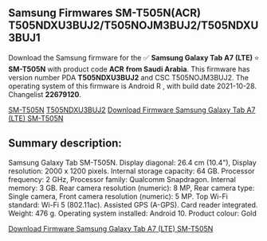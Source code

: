 <h2>Samsung Firmwares SM-T505N(ACR) T505NDXU3BUJ2/T505NOJM3BUJ2/T505NDXU3BUJ1</h2>
Download the Samsung firmware for the ✅ <strong>Samsung Galaxy Tab A7 (LTE) </strong> ⭐ <strong>SM-T505N</strong> with product code <strong>ACR</strong> <strong> from Saudi Arabia</strong>. This firmware has version number PDA <strong>T505NDXU3BUJ2</strong> and CSC T505NOJM3BUJ2. The operating system of this firmware is Android R , with build date 2021-10-28. Changelist <strong>22679120</strong>.


[SM-T505N](https://samfirm.shop/samsung/model/SM-T505N)
[T505NDXU3BUJ2](https://samfirm.shop/samsung/pda/T505NDXU3BUJ2)
[Download Firmware Samsung Galaxy Tab A7 (LTE) SM-T505N](https://samfirm.shop/samsung/firmware/469617)
<h2>Summary description:</h2>
<p>Samsung Galaxy Tab SM-T505N. Display diagonal: 26.4 cm (10.4"), Display resolution: 2000 x 1200 pixels. Internal storage capacity: 64 GB. Processor frequency: 2 GHz, Processor family: Qualcomm Snapdragon. Internal memory: 3 GB. Rear camera resolution (numeric): 8 MP, Rear camera type: Single camera, Front camera resolution (numeric): 5 MP. Top Wi-Fi standard: Wi-Fi 5 (802.11ac). Assisted GPS (A-GPS). Card reader integrated. Weight: 476 g. Operating system installed: Android 10. Product colour: Gold</p>


[Download Firmware Samsung Galaxy Tab A7 (LTE) SM-T505N](https://samfirm.shop/samsung/firmware/469617)
